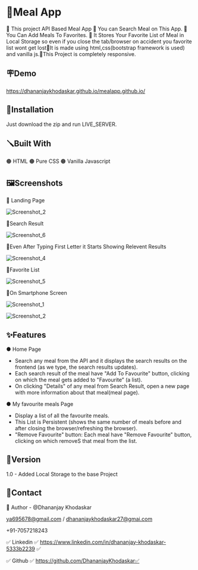 
# 🍔Meal App 

🔴 This project API Based Meal App 🔴 You can Search Meal on This App. 🔴 You Can Add Meals To Favorites. 🔴 It Stores Your Favorite List of Meal in Local Storage so even if you close the tab/browser on accident you favorite list wont get lost🔴It is made using html,css(bootstrap framework is used) and vanilla js.🔴This Project is completely responsive.


## 🪧Demo

https://dhananjaykhodaskar.github.io/mealapp.github.io/



## 📐Installation
Just download the zip and run LIVE_SERVER.
## 🪛Built With
🟠 HTML 🟠 Pure CSS 🟠 Vanilla Javascript
## 🖼️Screenshots
🔴 Landing Page

![Screenshot_2](https://user-images.githubusercontent.com/125384723/220148277-b4d9c9f4-66d4-4ae0-ad6d-8aabe7cb4c7c.png)

🔴Search Result 

![Screenshot_6](https://user-images.githubusercontent.com/125384723/220148797-83371248-20ba-49e2-843b-99766342fcdb.png)


🔴Even After Typing First Letter it Starts Showing Relevent Results

![Screenshot_4](https://user-images.githubusercontent.com/125384723/220149376-1eb16780-b95b-4121-9a33-a9f64ba6fc29.png)

🔴Favorite List

![Screenshot_5](https://user-images.githubusercontent.com/125384723/220149617-eec84752-9092-4477-9d14-2e5fbb3d26c6.png)

🔴On Smartphone Screen

![Screenshot_1](https://user-images.githubusercontent.com/125384723/220150175-ce646d7d-5f0c-4072-9ea5-ab0996fb9367.png)

![Screenshot_2](https://user-images.githubusercontent.com/125384723/220150184-36320b59-e6bf-4e6a-9865-d4897c7f179f.png)

## ✨Features

● Home Page
 
  * Search any meal from the API and it displays the search results on the frontend (as
    we type, the search results updates).
  * Each search result of the meal  have "Add To Favourite" button, clicking on which
    the meal gets added to "Favourite” (a list).
  * On clicking "Details" of any meal from Search Result, open a new page with more
    information about that meal(meal page).

● My favourite meals Page
  * Display a list of all the favourite meals.
  * This List is Persistent (shows the same number of meals before and after
    closing the browser/refreshing the browser).
  * "Remove Favourite" button: Each meal have "Remove Favourite"
    button, clicking on which removeS that meal from the list.
   
## 🚦Version
1.0 - Added Local Storage to the base Project
## 👦Contact
🔗 Author - @Dhananjay Khodaskar 

ya695678@gmail.com / dhananjaykhodaskar27@gmai.com 

+91-7057218243

✅ Linkedin ✅ https://www.linkedin.com/in/dhananjay-khodaskar-5333b2239 ✅

✅ Github   ✅ https://github.com/DhananjayKhodaskar✅

